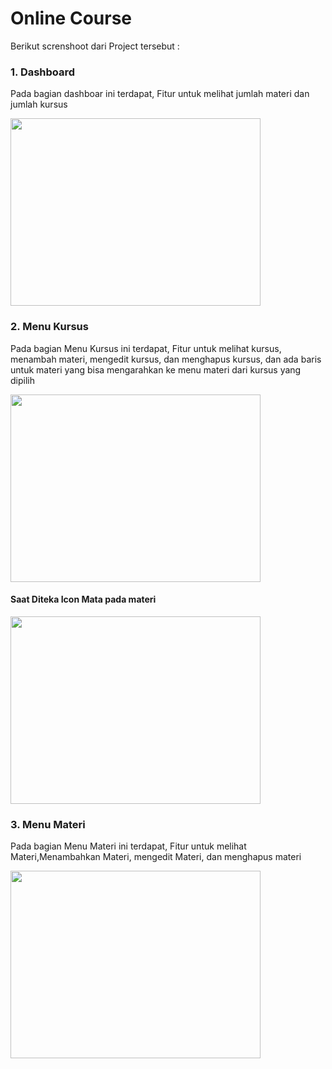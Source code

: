 <h1>Online Course</h1>
Berikut screnshoot dari Project tersebut :
<br>
<h3>1. Dashboard</h3>
<p>Pada bagian dashboar ini terdapat, Fitur untuk melihat jumlah materi dan jumlah kursus </p>
<img src="https://github.com/matzgans/online-course/assets/107374954/b3b6d1fd-efd1-4abf-b85a-9112cd9620f9.jpg" width="400" height="300">
<br>
<h3>2. Menu Kursus</h3>
<p>Pada bagian Menu Kursus ini terdapat, Fitur untuk melihat kursus, menambah materi, mengedit kursus, dan menghapus kursus, dan ada baris untuk materi yang bisa mengarahkan ke menu materi dari kursus yang dipilih </p>
<img src="https://github.com/matzgans/online-course/assets/107374954/610b6bd6-c9d8-4e29-9173-8179e953df76.jpg" width="400" height="300">
<br>
<h4>Saat Diteka Icon Mata pada materi</h4>
<img src="https://github.com/matzgans/online-course/assets/107374954/610b6bd6-c9d8-4e29-9173-8179e953df76.jpg" width="400" height="300">
<br>
<h3>3. Menu Materi</h3>
<p>Pada bagian Menu Materi ini terdapat, Fitur untuk melihat Materi,Menambahkan Materi, mengedit Materi, dan menghapus materi </p>
<img src="https://github.com/matzgans/online-course/assets/107374954/15330f0f-8472-4cb6-b488-2e35b479d5d8.jpg" width="400" height="300">
